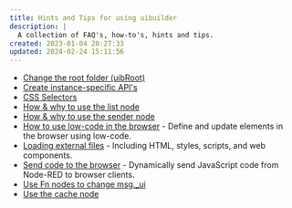 ```yaml
---
title: Hints and Tips for using uibuilder
description: |
  A collection of FAQ's, how-to's, hints and tips.
created: 2023-01-04 20:27:33
updated: 2024-02-24 15:11:56
---
```


* [Change the root folder (uibRoot)](how-to/changing-uibroot.md)
* [Create instance-specific API's](how-to/instance-apis.md)
* [CSS Selectors](how-to/css-selectors.md)
* [How & why to use the list node](how-to/list-node.md)
* [How & why to use the sender node](how-to/sender-node.md)
* [How to use low-code in the browser](how-to/use-low-code-in-fe.md) - Define and update elements in the browser using low-code.
* [Loading external files](how-to/load-external-files.md) - Including HTML, styles, scripts, and web components.
* [Send code to the browser](how-to/send-code-to-fe.md) - Dynamically send JavaScript code from Node-RED to browser clients.
* [Use Fn nodes to change msg._ui](how-to/function-node.md)
* [Use the cache node](how-to/cache-node.md)



